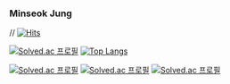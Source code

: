 ### Minseok Jung

 // [![Hits](https://hits.seeyoufarm.com/api/count/incr/badge.svg?url=https%3A%2F%2Fgithub.com%2Fminseok0917&count_bg=%2379C83D&title_bg=%23555555&icon=&icon_color=%23E7E7E7&title=hits&edge_flat=false)](https://hits.seeyoufarm.com) 



[![Solved.ac 프로필](http://mazassumnida.wtf/api/generate_badge?boj=minseok0917)](https://solved.ac/profile/minseok0917) [![Top Langs](https://github-readme-stats.vercel.app/api/top-langs/?username=minseok0917&layout=compact)](https://github.com/anuraghazra/github-readme-stats)


[![Solved.ac
프로필](http://mazassumnida.wtf/api/generate_badge?boj=minseok0917)](https://solved.ac/minseok0917)
[![Solved.ac
프로필](http://mazassumnida.wtf/api/v2/generate_badge?boj=minseok0917)](https://solved.ac/minseok0917)
[![Solved.ac
프로필](http://mazassumnida.wtf/api/generate_badge?boj=ccoco&c=c)](https://solved.ac/ccoco)
